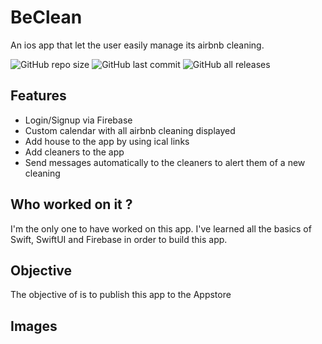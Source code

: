 # BeClean
An ios app that let the user easily manage its airbnb cleaning.

![GitHub repo size](https://img.shields.io/github/repo-size/7ntys/BeClean) ![GitHub last commit](https://img.shields.io/github/last-commit/7ntys/BeClean) ![GitHub all releases](https://img.shields.io/github/downloads/7ntys/BeClean/total)

## Features
- Login/Signup via Firebase
- Custom calendar with all airbnb cleaning displayed
- Add house to the app by using ical links
- Add cleaners to the app
- Send messages automatically to the cleaners to alert them of a new cleaning

## Who worked on it ?

I'm the only one to have worked on this app. I've learned all the basics of Swift, SwiftUI and Firebase in order to build this app.

## Objective

The objective of is to publish this app to the Appstore

## Images

